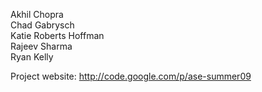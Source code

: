 Akhil Chopra<br>
Chad Gabrysch<br>
Katie Roberts Hoffman<br>
Rajeev Sharma<br>
Ryan Kelly<br>

Project website: <a href='http://code.google.com/p/ase-summer09'>http://code.google.com/p/ase-summer09</a>